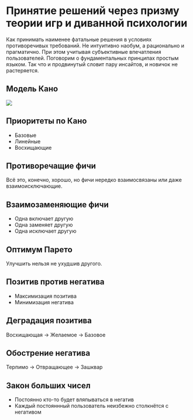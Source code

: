 # Принятие решений через призму теории игр и диванной психологии

Как принимать наименее фатальные решения в условиях противоречивых требований.
Не интуитивно наобум, а рационально и прагматично.
При этом учитывая субъективные впечатления пользователей.
Поговорим о фундаментальных принципах простым языком.
Так что и продвинутый словит пару инсайтов, и новичок не растеряется.

## Модель Кано

![](https://kartashev.me/content/images/2018/03/Screen-Shot-2018-03-23-at-16.50.14.png)

## Приоритеты по Кано

- Базовые
- Линейные
- Восхищающие

## Противоречащие фичи

Всё это, конечно, хорошо, но фичи нередко взаимосвязаны или даже взаимоисключающие.

## Взаимозаменяющие фичи

- Одна включает другую
- Одна заменяет другую
- Одна исключает другую

## Оптимум Парето

Улучшить нельзя не ухудшив другого.

## Позитив против негатива

- Максимизация позитива
- Минимизация негатива

## Деградация позитива

Восхищающая -> Желаемое -> Базовое

## Обострение негатива

Терпимо -> Отвращающее -> Зашквар

## Закон больших чисел

- Постоянно кто-то будет вляпываться в негатив
- Каждый постояннный пользователь неизбежно столкнётся с негативом


